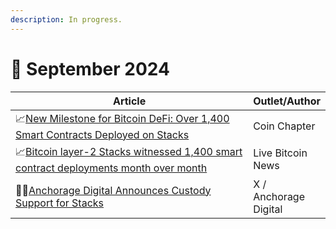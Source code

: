 ```yaml
---
description: In progress.
---
```


# 🔸 September 2024

<table><thead><tr><th width="471">Article</th><th>Outlet/Author</th></tr></thead><tbody><tr><td>📈<a href="https://coinchapter.com/new-milestone-for-bitcoin-defi-over-1400-smart-contracts-deployed-on-stacks-even-before-major-upgrade/">New Milestone for Bitcoin DeFi: Over 1,400 Smart Contracts Deployed on Stacks</a></td><td>Coin Chapter</td></tr><tr><td>📈<a href="https://www.livebitcoinnews.com/stacks-registers-unseen-smart-contract-deployment-days-away-from-its-nakamoto-upgrade/">Bitcoin layer-2 Stacks witnessed 1,400 smart contract deployments month over month</a></td><td>Live Bitcoin News</td></tr><tr><td>🤝🏻<a href="https://x.com/Stacks/status/1831335327300309174?utm_source=stackssnacks.com&#x26;utm_medium=referral&#x26;utm_campaign=anchorage-digital-supporting-stacks-btc-bash-and-other-highlights">Anchorage Digital Announces Custody Support for Stacks</a></td><td>X / Anchorage Digital</td></tr></tbody></table>
